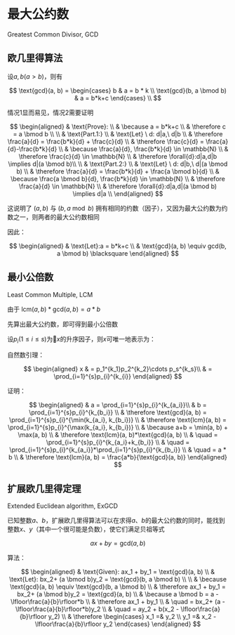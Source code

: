 # 最大公约数

Greatest Common Divisor, GCD

## 欧几里得算法

设$a, b (a > b)$，则有

$$
\text{gcd}(a, b) =
\begin{cases}
b & a = b * k \\
\text{gcd}(b, a \bmod b) & a = b*k+c
\end{cases} \\
$$

情况1显而易见，情况2需要证明

$$
\begin{aligned}
& \text{Prove}: \\
& \because a = b*k+c \\
& \therefore c = a \bmod b \\
\\
& \text{Part.1:} \\
& \text{Let} \ d: d|a,\ d|b \\
& \therefore \frac{a}{d} = \frac{b*k}{d} + \frac{c}{d} \\
& \therefore \frac{c}{d} =  \frac{a}{d}-\frac{b*k}{d} \\
& \because \frac{a}{d}, \frac{b*k}{d} \in \mathbb{N} \\
& \therefore \frac{c}{d} \in \mathbb{N} \\
& \therefore \forall{d}:d|a,d|b \implies d|(a \bmod b)\\
\\
& \text{Part.2:} \\
& \text{Let} \ d: d|b,\ d|(a \bmod b) \\
& \therefore \frac{a}{d} = \frac{b*k}{d} + \frac{a \bmod b}{d} \\
& \because \frac{a \bmod b}{d}, \frac{b*k}{d} \in \mathbb{N} \\
& \therefore \frac{a}{d} \in \mathbb{N} \\
& \therefore \forall{d}:d|a,d|(a \bmod b) \implies d|a \\
\end{aligned}
$$

这说明了 $(a, b)$ 与 $(b, a \bmod b)$ 拥有相同的约数（因子），又因为最大公约数为约数之一，则两者的最大公约数相同

因此：

$$
\begin{aligned}
& \text{Let}:a = b*k+c \\
& \text{gcd}(a, b) \equiv gcd(b, a \bmod b) \blacksquare
\end{aligned}
$$

## 最小公倍数

Least Common Multiple, LCM

由于 $\text{lcm}(a, b) * \text{gcd}(a, b) = a * b$

先算出最大公约数，即可得到最小公倍数

设$p_i(1\le i\le s)$为$x$的升序因子，则$x$可唯一地表示为：

自然数引理：

$$
\begin{aligned}
x
& = p_1^{k_1}p_2^{k_2}\cdots p_s^{k_s}\\
& = \prod_{i=1}^{s}p_{i}^{k_{i}}
\end{aligned}
$$

证明：

$$
\begin{aligned}
& a = \prod_{i=1}^{s}p_{i}^{k_{a_i}}\\
& b = \prod_{i=1}^{s}p_{i}^{k_{b_i}} \\
& \therefore \text{gcd}(a, b) = \prod_{i=1}^{s}p_{i}^{\min(k_{a_i}, k_{b_i})} \\
& \therefore \text{lcm}(a, b) = \prod_{i=1}^{s}p_{i}^{\max(k_{a_i}, k_{b_i})} \\
& \because a+b = \min(a, b) + \max(a, b) \\
& \therefore \text{lcm}(a, b)*\text{gcd}(a, b) \\
& \quad = \prod_{i=1}^{s}p_{i}^{k_{a_i}+k_{b_i}}  \\
& \quad = \prod_{i=1}^{s}p_{i}^{k_{a_i}}*\prod_{i=1}^{s}p_{i}^{k_{b_i}}  \\
& \quad = a * b \\
& \therefore \text{lcm}(a, b) = \frac{a*b}{\text{gcd}(a, b)}
\end{aligned}
$$

## 扩展欧几里得定理

Extended Euclidean algorithm, ExGCD

已知整数$a$、$b$，扩展欧几里得算法可以在求得$a$、$b$的最大公约数的同时，能找到整数$x$、$y$（其中一个很可能是负数），使它们满足贝祖等式

$$
ax+by = \text{gcd}(a, b)
$$

算法：

$$
\begin{aligned}
& \text{Given}: ax_1 + by_1 = \text{gcd}(a, b) \\
& \text{Let}: bx_2+ (a \bmod b)y_2 = \text{gcd}(b, a \bmod b) \\ \\
& \because \text{gcd}(a, b) \equiv \text{gcd}(b, a \bmod b) \\
& \therefore ax_1 + by_1 = bx_2+ (a \bmod b)y_2 = \text{gcd}(a, b) \\
& \because a \bmod b = a - \lfloor\frac{a}{b}\rfloor*b \\
& \therefore ax_1 + by_1 \\
& \quad = bx_2+ (a - \lfloor\frac{a}{b}\rfloor*b)y_2 \\
& \quad = ay_2 + b(x_2 - \lfloor\frac{a}{b}\rfloor y_2) \\
& \therefore
\begin{cases}
x_1 =& y_2 \\
y_1 =& x_2 - \lfloor\frac{a}{b}\rfloor y_2
\end{cases}
\end{aligned}
$$
